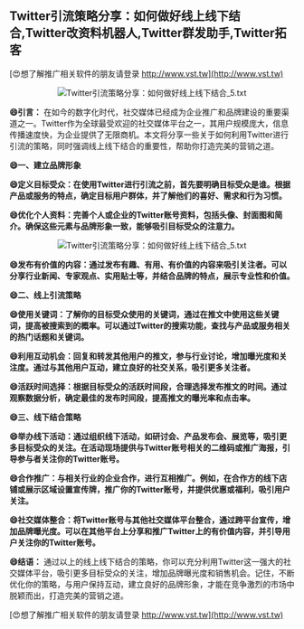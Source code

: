 ## **Twitter引流策略分享：如何做好线上线下结合,Twitter改资料机器人,Twitter群发助手,Twitter拓客**

[😍想了解推广相关软件的朋友请登录 http://www.vst.tw](http://www.vst.tw)

 <center><img src="https://vst.tw/MP4/tuiguang/png/0.png" alt="Twitter引流策略分享：如何做好线上线下结合_5.txt"></center>

**😄引言：**
在如今的数字化时代，社交媒体已经成为企业推广和品牌建设的重要渠道之一。Twitter作为全球最受欢迎的社交媒体平台之一，其用户规模庞大，信息传播速度快，为企业提供了无限商机。本文将分享一些关于如何利用Twitter进行引流的策略，同时强调线上线下结合的重要性，帮助你打造完美的营销之道。

**😄一、建立品牌形象**

**😄定义目标受众：在使用Twitter进行引流之前，首先要明确目标受众是谁。根据产品或服务的特点，确定目标用户群体，并了解他们的喜好、需求和行为习惯。**

**😄优化个人资料：完善个人或企业的Twitter账号资料，包括头像、封面图和简介。确保这些元素与品牌形象一致，能够吸引目标受众的注意力。**

 <center><img src="https://vst.tw/MP4/tuiguang/png/0.png" alt="Twitter引流策略分享：如何做好线上线下结合_5.txt"></center>

**😄发布有价值的内容：通过发布有趣、有用、有价值的内容来吸引关注者。可以分享行业新闻、专家观点、实用贴士等，并结合品牌的特点，展示专业性和价值。**

**😄二、线上引流策略**

**😄使用关键词：了解你的目标受众使用的关键词，通过在推文中使用这些关键词，提高被搜索到的概率。可以通过Twitter的搜索功能，查找与产品或服务相关的热门话题和关键词。**

**😄利用互动机会：回复和转发其他用户的推文，参与行业讨论，增加曝光度和关注度。通过与其他用户互动，建立良好的社交关系，吸引更多关注者。**

**😄活跃时间选择：根据目标受众的活跃时间段，合理选择发布推文的时间。通过观察数据分析，确定最佳的发布时间段，提高推文的曝光率和点击率。**

**😄三、线下结合策略**

**😄举办线下活动：通过组织线下活动，如研讨会、产品发布会、展览等，吸引更多目标受众的关注。在活动现场提供与Twitter账号相关的二维码或推广海报，引导参与者关注你的Twitter账号。**

**😄合作推广：与相关行业的企业合作，进行互相推广。例如，在合作方的线下店铺或展示区域设置宣传牌，推广你的Twitter账号，并提供优惠或福利，吸引用户关注。**

**😄社交媒体整合：将Twitter账号与其他社交媒体平台整合，通过跨平台宣传，增加品牌曝光度。可以在其他平台上分享和推广Twitter上的有价值内容，并引导用户关注你的Twitter账号。**

**😄结语：**
通过以上的线上线下结合的策略，你可以充分利用Twitter这一强大的社交媒体平台，吸引更多目标受众的关注，增加品牌曝光度和销售机会。记住，不断优化你的策略，与用户保持互动，建立良好的品牌形象，才能在竞争激烈的市场中脱颖而出，打造完美的营销之道。

[😍想了解推广相关软件的朋友请登录 http://www.vst.tw](http://www.vst.tw)



